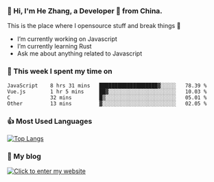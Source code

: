 ### 👋 Hi, I'm He Zhang, a Developer 🚀 from China.

This is the place where I opensource stuff and break things :rofl:

- I’m currently working on Javascript
- I’m currently learning Rust
- Ask me about anything related to Javascript

### 💪 This week I spent my time on 
<!--START_SECTION:waka-->

```text
JavaScript    8 hrs 31 mins   ███████████████████▓░░░░░   78.39 %
Vue.js        1 hr 5 mins     ██▓░░░░░░░░░░░░░░░░░░░░░░   10.03 %
C             32 mins         █▒░░░░░░░░░░░░░░░░░░░░░░░   05.01 %
Other         13 mins         ▓░░░░░░░░░░░░░░░░░░░░░░░░   02.05 %
```

<!--END_SECTION:waka-->

### 👍 Most Used Languages
[![Top Langs](https://github-readme-stats.vercel.app/api/top-langs/?username=zhanghecool&layout=compact)](https://zhanghe.cool)

### 🌈 My blog 
[![Click to enter my website](https://cdn.jsdelivr.net/gh/zhanghecool/assets/images/gif/zhanghecools.gif)](https://zhanghe.cool)
